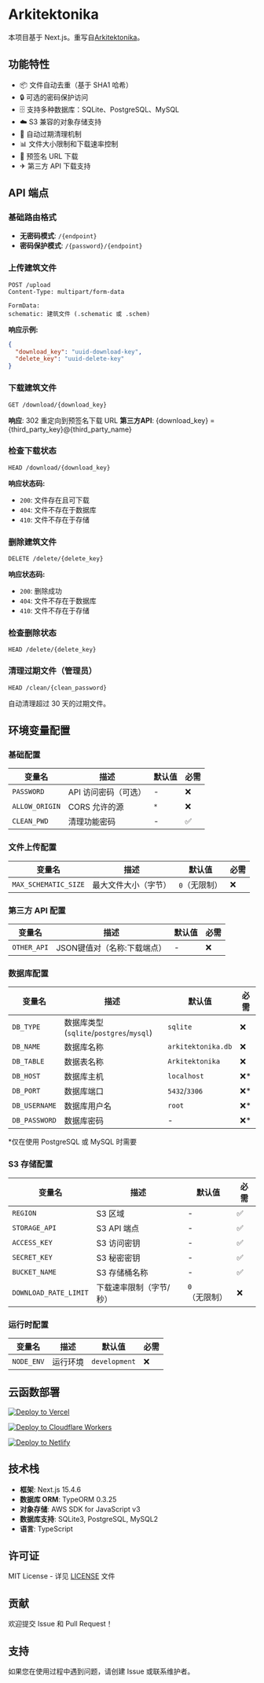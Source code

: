 # Arkitektonika

本项目基于 Next.js。重写自[Arkitektonika](https://github.com/Alsace-Technology-Department/Arkitektonika)。

## 功能特性

- 📦 文件自动去重（基于 SHA1 哈希）
- 🔒 可选的密码保护访问
- 🗄️ 支持多种数据库：SQLite、PostgreSQL、MySQL
- ☁️ S3 兼容的对象存储支持
- 🚀 自动过期清理机制
- 📊 文件大小限制和下载速率控制
- 🔗 预签名 URL 下载
- ✈  第三方 API 下载支持

## API 端点

### 基础路由格式

- **无密码模式**: `/{endpoint}`
- **密码保护模式**: `/{password}/{endpoint}`

### 上传建筑文件

```http
POST /upload
Content-Type: multipart/form-data

FormData:
schematic: 建筑文件 (.schematic 或 .schem)
```

**响应示例:**
```json
{
  "download_key": "uuid-download-key",
  "delete_key": "uuid-delete-key"
}
```

### 下载建筑文件

```http
GET /download/{download_key}
```

**响应**: 302 重定向到预签名下载 URL
**第三方API**: {download_key} = {third_party_key}@{third_party_name}

### 检查下载状态

```http
HEAD /download/{download_key}
```

**响应状态码:**
- `200`: 文件存在且可下载
- `404`: 文件不存在于数据库
- `410`: 文件不存在于存储

### 删除建筑文件

```http
DELETE /delete/{delete_key}
```

**响应状态码:**
- `200`: 删除成功
- `404`: 文件不存在于数据库
- `410`: 文件不存在于存储

### 检查删除状态

```http
HEAD /delete/{delete_key}
```

### 清理过期文件（管理员）

```http
HEAD /clean/{clean_password}
```

自动清理超过 30 天的过期文件。

## 环境变量配置

### 基础配置

| 变量名 | 描述 | 默认值 | 必需 |
|--------|------|--------|------|
| `PASSWORD` | API 访问密码（可选） | - | ❌ |
| `ALLOW_ORIGIN` | CORS 允许的源 | `*` | ❌ |
| `CLEAN_PWD` | 清理功能密码 | - | ✅ |

### 文件上传配置

| 变量名 | 描述 | 默认值 | 必需 |
|--------|------|--------|------|
| `MAX_SCHEMATIC_SIZE` | 最大文件大小（字节） | `0`（无限制） | ❌ |

### 第三方 API 配置

| 变量名 | 描述 | 默认值 | 必需 |
|--------|------|--------|------|
| `OTHER_API` | JSON键值对（名称:下载端点） | - | ❌ |

### 数据库配置

| 变量名 | 描述 | 默认值 | 必需 |
|--------|------|--------|------|
| `DB_TYPE` | 数据库类型 (`sqlite`/`postgres`/`mysql`) | `sqlite` | ❌ |
| `DB_NAME` | 数据库名称 | `arkitektonika.db` | ❌ |
| `DB_TABLE` | 数据表名称 | `Arkitektonika` | ❌ |
| `DB_HOST` | 数据库主机 | `localhost` | ❌* |
| `DB_PORT` | 数据库端口 | `5432`/`3306` | ❌* |
| `DB_USERNAME` | 数据库用户名 | `root` | ❌* |
| `DB_PASSWORD` | 数据库密码 | - | ❌* |

*仅在使用 PostgreSQL 或 MySQL 时需要

### S3 存储配置

| 变量名 | 描述 | 默认值 | 必需 |
|--------|------|--------|------|
| `REGION` | S3 区域 | - | ✅ |
| `STORAGE_API` | S3 API 端点 | - | ✅ |
| `ACCESS_KEY` | S3 访问密钥 | - | ✅ |
| `SECRET_KEY` | S3 秘密密钥 | - | ✅ |
| `BUCKET_NAME` | S3 存储桶名称 | - | ✅ |
| `DOWNLOAD_RATE_LIMIT` | 下载速率限制（字节/秒） | `0`（无限制） | ❌ |

### 运行时配置

| 变量名 | 描述 | 默认值 | 必需 |
|--------|------|--------|------|
| `NODE_ENV` | 运行环境 | `development` | ❌ |

## 云函数部署

[![Deploy to Vercel](https://vercel.com/button)](https://vercel.com/new/clone?repository-url=https://github.com/Dainsleif233/Arkitektonika)

[![Deploy to Cloudflare Workers](https://deploy.workers.cloudflare.com/button)](https://deploy.workers.cloudflare.com/?url=https://github.com/Dainsleif233/Arkitektonika)

[![Deploy to Netlify](https://www.netlify.com/img/deploy/button.svg)](https://app.netlify.com/start/deploy?repository=https://github.com/Dainsleif233/Arkitektonika)

## 技术栈

- **框架**: Next.js 15.4.6
- **数据库 ORM**: TypeORM 0.3.25
- **对象存储**: AWS SDK for JavaScript v3
- **数据库支持**: SQLite3, PostgreSQL, MySQL2
- **语言**: TypeScript

## 许可证

MIT License - 详见 [LICENSE](LICENSE) 文件

## 贡献

欢迎提交 Issue 和 Pull Request！

## 支持

如果您在使用过程中遇到问题，请创建 Issue 或联系维护者。